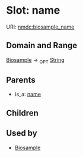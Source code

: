 
# Slot: name




URI: [nmdc:biosample_name](https://microbiomedata/meta/biosample_name)

## Domain and Range

[Biosample](Biosample.md) ->  <sub>OPT</sub> [String](String.md)

## Parents

 *  is_a: [name](name.md)

## Children


## Used by

 * [Biosample](Biosample.md)
